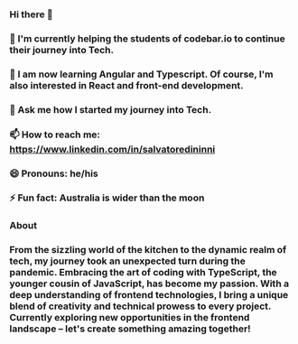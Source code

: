 ### Hi there 👋

### 🔭 I'm currently helping the students of codebar.io to continue their journey into Tech.
### 🌱 I am now learning Angular and Typescript. Of course, I'm also interested in React and front-end development.
### 💬 Ask me how I started my journey into Tech.
### 📫 How to reach me: https://www.linkedin.com/in/salvatoredininni
### 😄 Pronouns: he/his
### ⚡ Fun fact: Australia is wider than the moon
### 

### About
### From the sizzling world of the kitchen to the dynamic realm of tech, my journey took an unexpected turn during the pandemic. Embracing the art of coding with TypeScript, the younger cousin of JavaScript, has become my passion. With a deep understanding of frontend technologies, I bring a unique blend of creativity and technical prowess to every project. Currently exploring new opportunities in the frontend landscape – let's create something amazing together!
